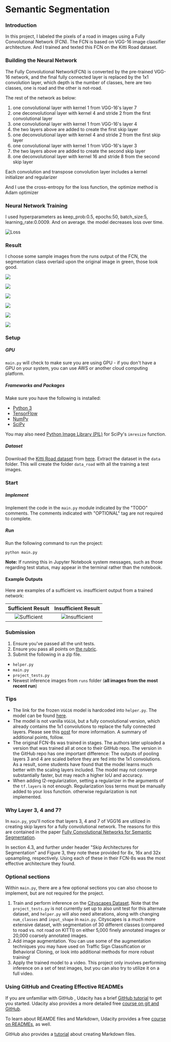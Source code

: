 # Semantic Segmentation

### Introduction
In this project, I labeled the pixels of a road in images using a Fully Convolutional Network (FCN). The FCN is based on VGG-16 image classifier architecture. And I trained and texted this FCN on the Kitti Road dataset.

### Building the Neural Network

The Fully Convolutional Network(FCN) is converted by the pre-trained VGG-16 network, and the final fully connected layer is replaced by the 1x1 convolution layer, which depth is the number of classes, here are two classes, one is road and the other is not-road. 

The rest of the network as below:

1. one convolutional layer with kernel 1 from VGG-16's layer 7
2. one deconvolutional layer with kernel 4 and stride 2 from the first convolutional layer
3. one convolutional layer with kernel 1 from VGG-16's layer 4
4. the two layers above are added to create the first skip layer
5. one deconvolutional layer with kernel 4 and stride 2 from the first skip layer
6. one convolutional layer with kernel 1 from VGG-16's layer 3
7. the two layers above are added to create the second skip layer
8. one deconvolutional layer with kernel 16 and stride 8 from the second skip layer

Each convolution and transpose convolution layer includes a kernel initializer and regularizer

And I use the cross-entropy for the loss function, the optimize method is Adam optimizer

### Neural Network Training

I used hyperparameters as keep_prob:0.5, epochs:50, batch_size:5, learning_rate:0.0009. And on average. the model decreases loss over time.

![Loss](./data/Figure_1.png)

### Result

I choose some sample images from the runs output of the FCN, the segmentation class overlaid upon the original image in green, those look good.

![](./runs/1548559657.498519/um_000006.png)

![](./runs/1548559657.498519/um_000010.png)

![](./runs/1548559657.498519/um_000013.png)

![](./runs/1548559657.498519/um_000015.png)

![](./runs/1548559657.498519/um_000018.png)

![](./runs/1548559657.498519/um_000062.png)

### Setup

##### GPU
`main.py` will check to make sure you are using GPU - if you don't have a GPU on your system, you can use AWS or another cloud computing platform.

##### Frameworks and Packages
Make sure you have the following is installed:
 - [Python 3](https://www.python.org/)
 - [TensorFlow](https://www.tensorflow.org/)
 - [NumPy](http://www.numpy.org/)
 - [SciPy](https://www.scipy.org/)

You may also need [Python Image Library (PIL)](https://pillow.readthedocs.io/) for SciPy's `imresize` function.

##### Dataset
Download the [Kitti Road dataset](http://www.cvlibs.net/datasets/kitti/eval_road.php) from [here](http://www.cvlibs.net/download.php?file=data_road.zip).  Extract the dataset in the `data` folder.  This will create the folder `data_road` with all the training a test images.

### Start
##### Implement
Implement the code in the `main.py` module indicated by the "TODO" comments.
The comments indicated with "OPTIONAL" tag are not required to complete.
##### Run
Run the following command to run the project:
```
python main.py
```
**Note:** If running this in Jupyter Notebook system messages, such as those regarding test status, may appear in the terminal rather than the notebook.

#### Example Outputs
Here are examples of a sufficient vs. insufficient output from a trained network:

Sufficient Result          |  Insufficient Result
:-------------------------:|:-------------------------:
![Sufficient](./examples/sufficient_result.png)  |  ![Insufficient](./examples/insufficient_result.png)

### Submission
1. Ensure you've passed all the unit tests.
2. Ensure you pass all points on [the rubric](https://review.udacity.com/#!/rubrics/989/view).
3. Submit the following in a zip file.
 - `helper.py`
 - `main.py`
 - `project_tests.py`
 - Newest inference images from `runs` folder  (**all images from the most recent run**)

### Tips
- The link for the frozen `VGG16` model is hardcoded into `helper.py`.  The model can be found [here](https://s3-us-west-1.amazonaws.com/udacity-selfdrivingcar/vgg.zip).
- The model is not vanilla `VGG16`, but a fully convolutional version, which already contains the 1x1 convolutions to replace the fully connected layers. Please see this [post](https://s3-us-west-1.amazonaws.com/udacity-selfdrivingcar/forum_archive/Semantic_Segmentation_advice.pdf) for more information.  A summary of additional points, follow. 
- The original FCN-8s was trained in stages. The authors later uploaded a version that was trained all at once to their GitHub repo.  The version in the GitHub repo has one important difference: The outputs of pooling layers 3 and 4 are scaled before they are fed into the 1x1 convolutions.  As a result, some students have found that the model learns much better with the scaling layers included. The model may not converge substantially faster, but may reach a higher IoU and accuracy. 
- When adding l2-regularization, setting a regularizer in the arguments of the `tf.layers` is not enough. Regularization loss terms must be manually added to your loss function. otherwise regularization is not implemented.

### Why Layer 3, 4 and 7?
In `main.py`, you'll notice that layers 3, 4 and 7 of VGG16 are utilized in creating skip layers for a fully convolutional network. The reasons for this are contained in the paper [Fully Convolutional Networks for Semantic Segmentation](https://arxiv.org/pdf/1605.06211.pdf).

In section 4.3, and further under header "Skip Architectures for Segmentation" and Figure 3, they note these provided for 8x, 16x and 32x upsampling, respectively. Using each of these in their FCN-8s was the most effective architecture they found. 

### Optional sections
Within `main.py`, there are a few optional sections you can also choose to implement, but are not required for the project.

1. Train and perform inference on the [Cityscapes Dataset](https://www.cityscapes-dataset.com/). Note that the `project_tests.py` is not currently set up to also unit test for this alternate dataset, and `helper.py` will also need alterations, along with changing `num_classes` and `input_shape` in `main.py`. Cityscapes is a much more extensive dataset, with segmentation of 30 different classes (compared to road vs. not road on KITTI) on either 5,000 finely annotated images or 20,000 coarsely annotated images.
2. Add image augmentation. You can use some of the augmentation techniques you may have used on Traffic Sign Classification or Behavioral Cloning, or look into additional methods for more robust training!
3. Apply the trained model to a video. This project only involves performing inference on a set of test images, but you can also try to utilize it on a full video.

### Using GitHub and Creating Effective READMEs
If you are unfamiliar with GitHub , Udacity has a brief [GitHub tutorial](http://blog.udacity.com/2015/06/a-beginners-git-github-tutorial.html) to get you started. Udacity also provides a more detailed free [course on git and GitHub](https://www.udacity.com/course/how-to-use-git-and-github--ud775).

To learn about REAMDE files and Markdown, Udacity provides a free [course on READMEs](https://www.udacity.com/courses/ud777), as well. 

GitHub also provides a [tutorial](https://guides.github.com/features/mastering-markdown/) about creating Markdown files.
